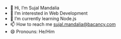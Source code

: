 - 👋 Hi, I’m Sujal Mandalia
- 👀 I’m interested in Web Development 
- 🌱 I’m currently learning Node.js
- 📫 How to reach me sujal.mandalia@bacancy.com
- 😄 Pronouns: He/Him

<!---
sujalmandalia/sujalmandalia is a ✨ special ✨ repository because its `README.md` (this file) appears on your GitHub profile.
You can click the Preview link to take a look at your changes.
--->

